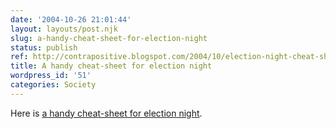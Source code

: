 ```yaml
---
date: '2004-10-26 21:01:44'
layout: layouts/post.njk
slug: a-handy-cheat-sheet-for-election-night
status: publish
ref: http://contrapositive.blogspot.com/2004/10/election-night-cheat-sheet-as-promised.html
title: A handy cheat-sheet for election night
wordpress_id: '51'
categories: Society
---
```


Here is [a handy cheat-sheet for election night](http://contrapositive.blogspot.com/2004/10/election-night-cheat-sheet-as-promised.html).

